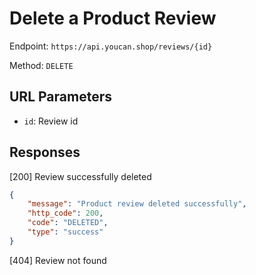 # Delete a Product Review

Endpoint: `https://api.youcan.shop/reviews/{id}` 

Method: `DELETE`

## URL Parameters

- `id`: Review id

## Responses

[200] Review successfully deleted

```json
{
    "message": "Product review deleted successfully",
    "http_code": 200,
    "code": "DELETED",
    "type": "success"
}
```

[404] Review not found
